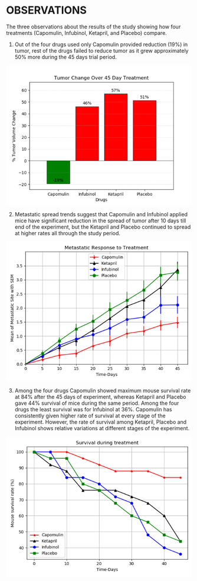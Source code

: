 # OBSERVATIONS

The three observations about the results of the study showing how four treatments (Capomulin, Infubinol, Ketapril, and Placebo) compare.

1.	Out of the four drugs used only Capomulin provided reduction (19%) in tumor, rest of the drugs failed to reduce tumor as it grew approximately 50% more during the 45 days trial period.

![](Pymaceuticals/Images/Tumor_volume_change.png)

2.	Metastatic spread trends suggest that Capomulin and Infubinol applied mice have significant reduction in the spread of tumor after 10 days till end of the experiment, but the Ketapril and Placebo continued to spread at higher rates all through the study period.


![](Pymaceuticals/Images/Metastatic_response.png)

3.	Among the four drugs Capomulin showed maximum mouse survival rate at 84% after the 45 days of experiment, whereas Ketapril and Placebo gave 44% survival of mice during the same period. Among the four drugs the least survival was for Infubinol at 36%. Capomulin has consistently given higher rate of survival at every stage of the experiment. However, the rate of survival among Ketapril, Placebo and Infubinol shows relative variations at different stages of the experiment.

![](Pymaceuticals/Images/Survival_rate.png)
